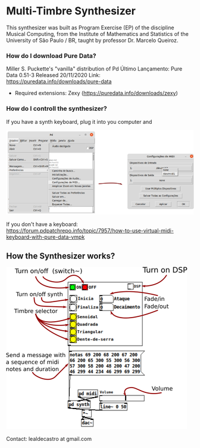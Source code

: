 # Multi-Timbre Synthesizer

This synthesizer was built as Program Exercise (EP) of the discipline Musical Computing, from the Institute of Mathematics and Statistics of the University of São Paulo / BR, taught by professor Dr. Marcelo Queiroz.

### How do I download Pure Data?

Miller S. Puckette's "vanilla" distribution of Pd
Último Lançamento: Pure Data 0.51-3
Released 20/11/2020
Link: https://puredata.info/downloads/pure-data

- Required extensions: Zexy (https://puredata.info/downloads/zexy)

### How do I controll the synthesizer?

If you have a synth keyboard, plug it into you computer and

![Turn on the Synth](img/sint.png)

If you don't have a keyboard: https://forum.pdpatchrepo.info/topic/7957/how-to-use-virtual-midi-keyboard-with-pure-data-vmpk

## How the Synthesizer works?

![Synth](img/sint2.png)

Contact: lealdecastro at gmail.com


